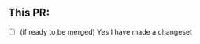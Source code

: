 ## This PR:
<!-- describe what changes were made -->


 - [ ] (if ready to be merged) Yes I have made a changeset

<!-- make sure you made a change set!! -->

<!-- thank you for your contribution -->
